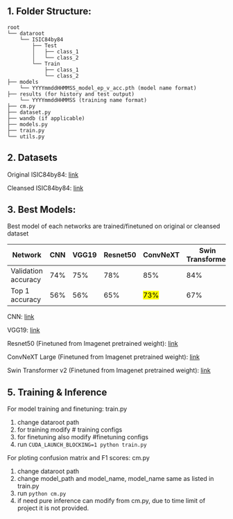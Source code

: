 <h2>1. Folder Structure:</h2> 

```
root
└── dataroot
    └── ISIC84by84
        ├── Test
        │   ├── class_1
        │   └── class_2
        └── Train
            ├── class_1
            └── class_2
├── models
    └── YYYYmmddHHMMSS_model_ep_v_acc.pth (model name format)
├── results (for history and test output)
    └── YYYYmmddHHMMSS (training name format)
├── cm.py
├── dataset.py 
├── wandb (if applicable)
├── models.py
├── train.py
└── utils.py
```

<h2>2. Datasets</h2>  

Original ISIC84by84: [link](https://portland-my.sharepoint.com/:u:/g/personal/szfung9-c_my_cityu_edu_hk/ERZovvPIWtJHtDzDMr6qjcMB-e-1LD91YhZ2jZXQ9DjjlQ?e=AjCdJ6)

Cleansed ISIC84by84: [link](https://drive.google.com/file/d/1WYQ3FPrdfN4c6FLp9_f_wQNZe4D2wHMo/view?usp=sharing)


<h2>3. Best Models:</h2> 

Best model of each networks are trained/finetuned on original or cleansed dataset

|Network| CNN | VGG19 | Resnet50 | ConvNeXT | Swin Transformer |  
|-------|-----|-------|----------|----------|------------------|  
|Validation accuracy | 74% | 75% | 78% | 85% | 84% |  
|Top 1 accuracy | 56% | 56% | 65% | <mark>73%</mark> | 67% |  

CNN: [link](https://portland-my.sharepoint.com/:u:/g/personal/szfung9-c_my_cityu_edu_hk/ESHombM__v1LiuUuGdtUpLcBB_Xi-ojziah5jdyTchR5Bg?e=2cvISS)

VGG19: [link](https://portland-my.sharepoint.com/:u:/g/personal/szfung9-c_my_cityu_edu_hk/EdxUBmfARNZIpP_CsexoH9AB1dBcGb-KJ8FwuzH0qlgZyQ?e=xsEQ18)

Resnet50  (Finetuned from Imagenet pretrained weight): [link](https://portland-my.sharepoint.com/:u:/g/personal/szfung9-c_my_cityu_edu_hk/ERXEZIn1NehFjOzuGbr7P8ABnt35KIR23vtRiMa-lhXx2A?e=K6A4Bv)

ConvNeXT Large (Finetuned from Imagenet pretrained weight): [link](https://portland-my.sharepoint.com/:u:/g/personal/szfung9-c_my_cityu_edu_hk/EbrnGWzNGdtKtuk_zuGqLv8BGzBG_yDsjH6pBsLGCrPkMA?e=j24kHt)

Swin Transformer v2 (Finetuned from Imagenet pretrained weight): [link](https://portland-my.sharepoint.com/:u:/g/personal/szfung9-c_my_cityu_edu_hk/EW2aLbpq_3pIoZD073MIsyQBZkL0bcxSfIAuMFV-MdyzCQ?e=h4zQ9b)


<h2>5. Training & Inference</h2>  

For model training and finetuning:
train.py
1. change dataroot path 
2. for training modify # training configs 
3. for finetuning also modify #finetuning configs 
4. run ```CUDA_LAUNCH_BLOCKING=1 python train.py ``` 

For ploting confusion matrix and F1 scores:
cm.py
1. change dataroot path
2. change model_path and model_name, model_name same as listed in train.py
3. run ```python cm.py ```
4. if need pure inference can modify from cm.py, due to time limit of project it is not provided.
